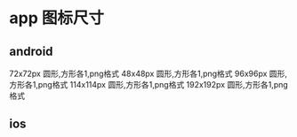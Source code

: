 # app 图标尺寸

## android

72x72px 圆形,方形各1,png格式
48x48px 圆形,方形各1,png格式
96x96px 圆形,方形各1,png格式
114x114px 圆形,方形各1,png格式
192x192px 圆形,方形各1,png格式

## ios
